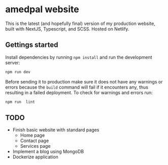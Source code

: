 # amedpal website

This is the latest (and hopefully final) version of my production website, built with NextJS, Typescript, and SCSS. Hosted on Netlify.

## Gettings started

Install dependencies by running `npm install` and run the development server:

```bash
npm run dev
```

Before sending it to production make sure it does not have any warnings or errors because the `build` command will fail if it encounters any, thus resulting in a failed deployment. To check for warnings and errors run:

```bash
npm run  lint
```

## TODO

- Finish basic website with standard pages
  - Home page
  - Contact page
  - Services page
- Implement a blog using MongoDB
- Dockerize application

